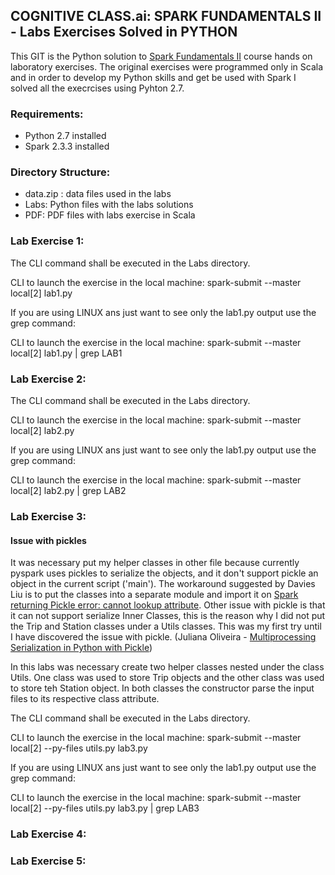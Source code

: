 ## COGNITIVE CLASS.ai: SPARK FUNDAMENTALS II - Labs Exercises Solved in PYTHON

This GIT is the Python solution to [Spark Fundamentals II](https://courses.competencies.ibm.com/courses/course-v1:BDU+BD0212EN+v1/about) course hands on laboratory exercises. The original exercises were programmed only in Scala and in order to develop my Python skills and get be used with Spark I solved all the execrcises using Pyhton 2.7.

### Requirements:

  * Python 2.7 installed
  * Spark 2.3.3  installed

### Directory Structure:

  * data.zip : data files used in the labs
  * Labs: Python files with the labs solutions
  * PDF: PDF files with labs exercise in Scala

### Lab Exercise 1:

The CLI command shall be executed in the Labs directory.

CLI to launch the exercise in the local machine: spark-submit --master local[2] lab1.py

If you are using LINUX ans just want to see only the lab1.py output use the grep command: 

CLI to launch the exercise in the local machine: spark-submit --master local[2] lab1.py | grep LAB1

### Lab Exercise 2:

The CLI command shall be executed in the Labs directory.

CLI to launch the exercise in the local machine: spark-submit --master local[2] lab2.py

If you are using LINUX ans just want to see only the lab1.py output use the grep command: 

CLI to launch the exercise in the local machine: spark-submit --master local[2] lab2.py | grep LAB2

### Lab Exercise 3:

#### Issue with pickles

It was necessary put my helper classes in other file because currently pyspark uses pickles to serialize the objects, and it don't support pickle an object in the current script ('main'). The workaround suggested by Davies Liu is to
put the classes into a separate module and import it on [Spark returning Pickle error: cannot lookup attribute](https://stackoverflow.com/questions/28569374/spark-returning-pickle-error-cannot-lookup-attribute). Other issue with pickle is that it can not support serialize Inner Classes, this is the reason why I did not put the
Trip and Station classes under a Utils classes. This was my first try until I have discovered the issue with pickle. (Juliana Oliveira - [Multiprocessing Serialization in Python with Pickle](https://medium.com/@jwnx/multiprocessing-serialization-in-python-with-pickle-9844f6fa1812))

In this labs was necessary create two helper classes nested under the class Utils. One class was used to store Trip objects and the other class was used to store teh Station object. In both classes the constructor parse the input files to its respective class attribute.

The CLI command shall be executed in the Labs directory.

CLI to launch the exercise in the local machine: spark-submit --master local[2] --py-files utils.py lab3.py

If you are using LINUX ans just want to see only the lab1.py output use the grep command: 

CLI to launch the exercise in the local machine: spark-submit --master local[2] --py-files utils.py lab3.py | grep LAB3

### Lab Exercise 4:


### Lab Exercise 5:
